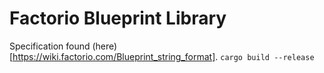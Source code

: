 # Factorio Blueprint Library

Specification found (here)[https://wiki.factorio.com/Blueprint_string_format].
`cargo build --release`